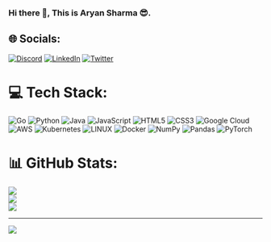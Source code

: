 ### Hi there 👋, This is Aryan Sharma 😎.

<!--
**AryanSharma9917/Aryansharma9917 is a special repository: its README.md will appear on your profile!

Here are some ideas to get you started:

- 🔭 I’m currently working on ...
- 🌱 I’m currently learning ...DevOps
- 👯 I’m looking to collaborate on ...
- 🤔 I’m looking for help with ...
- 💬 Ask me about ...
- 📫 How to reach me: ...
- 😄 Pronouns: ...
- ⚡ Fun fact: ...
-->


## 🌐 Socials:
[![Discord](https://img.shields.io/badge/Discord-%237289DA.svg?logo=discord&logoColor=white)](https://discord.gg/aryansharma.) [![LinkedIn](https://img.shields.io/badge/LinkedIn-%230077B5.svg?logo=linkedin&logoColor=white)](https://linkedin.com/in/aryansharma9917) [![Twitter](https://img.shields.io/badge/Twitter-%231DA1F2.svg?logo=Twitter&logoColor=white)](https://twitter.com/AryanSharma9917) 

# 💻 Tech Stack:
![Go](https://img.shields.io/badge/go-%2300ADD8.svg?style=for-the-badge&logo=go&logoColor=white) ![Python](https://img.shields.io/badge/python-3670A0?style=for-the-badge&logo=python&logoColor=ffdd54) ![Java](https://img.shields.io/badge/java-%23ED8B00.svg?style=for-the-badge&logo=java&logoColor=white) ![JavaScript](https://img.shields.io/badge/javascript-%23323330.svg?style=for-the-badge&logo=javascript&logoColor=%23F7DF1E) ![HTML5](https://img.shields.io/badge/html5-%23E34F26.svg?style=for-the-badge&logo=html5&logoColor=white) ![CSS3](https://img.shields.io/badge/css3-%231572B6.svg?style=for-the-badge&logo=css3&logoColor=white) ![Google Cloud](https://img.shields.io/badge/Google%20Cloud-%234285F4.svg?style=for-the-badge&logo=google-cloud&logoColor=white) ![AWS](https://img.shields.io/badge/AWS-%23FF9900.svg?style=for-the-badge&logo=amazon-aws&logoColor=white) ![Kubernetes](https://img.shields.io/badge/kubernetes-%23326ce5.svg?style=for-the-badge&logo=kubernetes&logoColor=white) ![LINUX](https://img.shields.io/badge/Linux-FCC624?style=for-the-badge&logo=linux&logoColor=black) ![Docker](https://img.shields.io/badge/docker-%230db7ed.svg?style=for-the-badge&logo=docker&logoColor=white) ![NumPy](https://img.shields.io/badge/numpy-%23013243.svg?style=for-the-badge&logo=numpy&logoColor=white) ![Pandas](https://img.shields.io/badge/pandas-%23150458.svg?style=for-the-badge&logo=pandas&logoColor=white) ![PyTorch](https://img.shields.io/badge/PyTorch-%23EE4C2C.svg?style=for-the-badge&logo=PyTorch&logoColor=white)
# 📊 GitHub Stats:
![](https://github-readme-stats.vercel.app/api?username=aryansharma9917&theme=dark&hide_border=true&include_all_commits=false&count_private=false)<br/>
![](https://github-readme-streak-stats.herokuapp.com/?user=aryansharma9917&theme=dark&hide_border=true)<br/>
![](https://github-readme-stats.vercel.app/api/top-langs/?username=aryansharma9917&theme=dark&hide_border=true&include_all_commits=false&count_private=false&layout=compact)

---
[![](https://visitcount.itsvg.in/api?id=aryansharma9917&icon=0&color=0)](https://visitcount.itsvg.in)

<!-- Proudly created with GPRM ( https://gprm.itsvg.in ) -->
